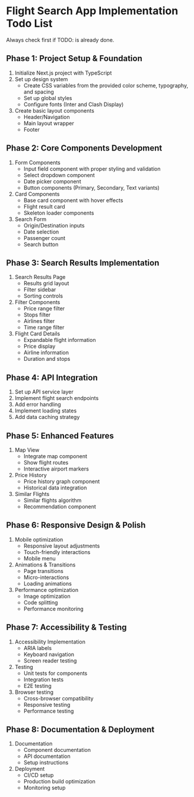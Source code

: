 # Flight Search App Implementation Todo List

Always check first if TODO: is already done.

## Phase 1: Project Setup & Foundation
1. Initialize Next.js project with TypeScript
2. Set up design system
   - Create CSS variables from the provided color scheme, typography, and spacing
   - Set up global styles
   - Configure fonts (Inter and Clash Display)
3. Create basic layout components
   - Header/Navigation
   - Main layout wrapper
   - Footer

## Phase 2: Core Components Development
1. Form Components
   - Input field component with proper styling and validation
   - Select dropdown component
   - Date picker component
   - Button components (Primary, Secondary, Text variants)
2. Card Components
   - Base card component with hover effects
   - Flight result card
   - Skeleton loader components
3. Search Form
   - Origin/Destination inputs
   - Date selection
   - Passenger count
   - Search button

## Phase 3: Search Results Implementation
1. Search Results Page
   - Results grid layout
   - Filter sidebar
   - Sorting controls
2. Filter Components
   - Price range filter
   - Stops filter
   - Airlines filter
   - Time range filter
3. Flight Card Details
   - Expandable flight information
   - Price display
   - Airline information
   - Duration and stops

## Phase 4: API Integration
1. Set up API service layer
2. Implement flight search endpoints
3. Add error handling
4. Implement loading states
5. Add data caching strategy

## Phase 5: Enhanced Features
1. Map View
   - Integrate map component
   - Show flight routes
   - Interactive airport markers
2. Price History
   - Price history graph component
   - Historical data integration
3. Similar Flights
   - Similar flights algorithm
   - Recommendation component

## Phase 6: Responsive Design & Polish
1. Mobile optimization
   - Responsive layout adjustments
   - Touch-friendly interactions
   - Mobile menu
2. Animations & Transitions
   - Page transitions
   - Micro-interactions
   - Loading animations
3. Performance optimization
   - Image optimization
   - Code splitting
   - Performance monitoring

## Phase 7: Accessibility & Testing
1. Accessibility Implementation
   - ARIA labels
   - Keyboard navigation
   - Screen reader testing
2. Testing
   - Unit tests for components
   - Integration tests
   - E2E testing
3. Browser testing
   - Cross-browser compatibility
   - Responsive testing
   - Performance testing

## Phase 8: Documentation & Deployment
1. Documentation
   - Component documentation
   - API documentation
   - Setup instructions
2. Deployment
   - CI/CD setup
   - Production build optimization
   - Monitoring setup 
